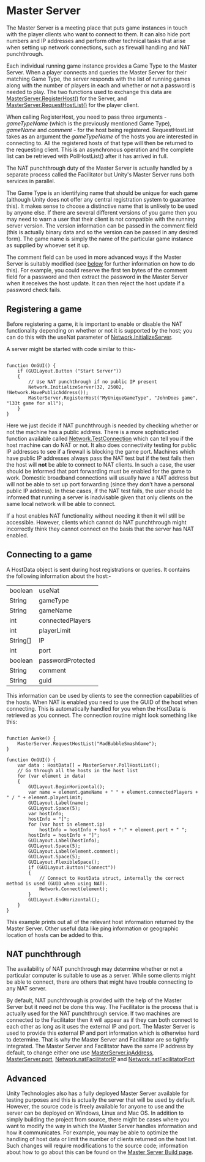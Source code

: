 Master Server
=============


The Master Server is a meeting place that puts game instances in touch with the player clients who want to connect to them. It can also hide port numbers and IP addresses and perform other technical tasks that arise when setting up network connections, such as firewall handling and NAT punchthrough.

Each individual running game instance provides a <span class=keyword>Game Type</span> to the Master Server. When a player connects and queries the Master Server for their matching <span class=keyword>Game Type</span>, the server responds with the list of running games along with the number of players in each and whether or not a password is needed to play. The two functions used to exchange this data are [MasterServer.RegisterHost()](ScriptRef:MasterServer.RegisterHost.html.html) for the Server, and [MasterServer.RequestHostList()](ScriptRef:MasterServer.RequestHostList.html.html) for the player client.

When calling <span class=component>RegisterHost</span>, you need to pass three arguments - _gameTypeName_ (which is the previously mentioned <span class=keyword>Game Type</span>), _gameName_ and _comment_ - for the host being registered. <span class=component>RequestHostList</span> takes as an argument the _gameTypeName_ of the hosts you are interested in connecting to. All the registered hosts of that type will then be returned to the requesting client. This is an asynchronous operation and the complete list can be retrieved with <span class=component>PollHostList()</span> after it has arrived in full.

The NAT punchthrough duty of the Master Server is actually handled by a separate process called the <span class=keyword>Facilitator</span> but Unity's Master Server runs both services in parallel.

The <span class=keyword>Game Type</span> is an identifying name that should be unique for each game (although Unity does not offer any central registration system to guarantee this). It makes sense to choose a distinctive name that is unlikely to be used by anyone else. If there are several different versions of you game then you may need to warn a user that their client is not compatible with the running server version. The version information can be passed in the comment field (this is actually binary data and so the version can be passed in any desired form). The game name is simply the name of the particular game instance as supplied by whoever set it up.

The comment field can be used in more advanced ways if the Master Server is suitably modified (see [below](#advanced) for further information on how to do this). For example, you could reserve the first ten bytes of the comment field for a password and then extract the password in the Master Server when it receives the host update. It can then reject the host update if a password check fails. 


Registering a game
------------------


Before registering a game, it is important to enable or disable the NAT functionality depending on whether or not it is supported by the host; you can do this with the <span class=component>useNat</span> parameter of [Network.InitializeServer](ScriptRef:Network.InitializeServer.html.html).

A server might be started with code similar to this:-

````

function OnGUI() {
	if (GUILayout.Button ("Start Server"))
	{
		// Use NAT punchthrough if no public IP present
		Network.InitializeServer(32, 25002, !Network.HavePublicAddress());
		MasterServer.RegisterHost("MyUniqueGameType", "JohnDoes game", "l33t game for all");
	}
}

````

Here we just decide if NAT punchthrough is needed by checking whether or not the machine has a public address. There is a more sophisticated function available called [Network.TestConnection](ScriptRef:Network.TestConnection.html.html) which can tell you if the host machine can do NAT or not. It also does connectivity testing for public IP addresses to see if a firewall is blocking the game port. Machines which have public IP addresses always pass the NAT test but if the test fails then the host will __not__ be able to connect to NAT clients. In such a case, the user should be informed that port forwarding must be enabled for the game to work. Domestic broadband connections will usually have a NAT address but will not be able to set up port forwarding (since they don't have a personal public IP address). In these cases, if the NAT test fails, the user should be informed that running a server is inadvisable given that only clients on the same local network will be able to connect.

If a host enables NAT functionality without needing it then it will still be accessible. However, clients which cannot do NAT punchthrough might incorrectly think they cannot connect on the basis that the server has NAT enabled. 


Connecting to a game
--------------------


A <span class=component>HostData</span> object is sent during host registrations or queries. It contains the following information about the host:-

|    |    |
|:---|:---|
|boolean |<span class=component>useNat</span> |Indicates if the host uses NAT punchthrough. 
|String |<span class=component>gameType</span> |The game type of the host. 
|String |<span class=component>gameName</span> |The game name of the host.
|int |<span class=component>connectedPlayers</span> |The number of currently connected players/clients.
|int |<span class=component>playerLimit</span> |The maximum number of concurrent players/clients allowed.
|String[] |<span class=component>IP</span> |The internal IP address of the host. On a server with a public address the external and internal addresses are the same. This field is defined as an array since all the IP addresses associated with all the active interfaces of the machine need to be checked when connecting internally.
|int |<span class=component>port</span> |The port of the host.
|boolean |<span class=component>passwordProtected</span> |Indicates whether you need to supply a password to be able to connect to this host.
|String |<span class=component>comment</span> |Any comment which was set during host registration.
|String |<span class=component>guid</span> |The network GUID of the host. This is needed to connect using NAT punchthrough.

This information can be used by clients to see the connection capabilities of the hosts. When NAT is enabled you need to use the GUID of the host when connecting. This is automatically handled for you when the <span class=component>HostData</span> is retrieved as you connect. The connection routine might look something like this:

````

function Awake() {
	MasterServer.RequestHostList("MadBubbleSmashGame");
}

function OnGUI() {
	var data : HostData[] = MasterServer.PollHostList();
	// Go through all the hosts in the host list
	for (var element in data)
	{
		GUILayout.BeginHorizontal();	
		var name = element.gameName + " " + element.connectedPlayers + " / " + element.playerLimit;
		GUILayout.Label(name);	
		GUILayout.Space(5);
		var hostInfo;
		hostInfo = "[";
		for (var host in element.ip)
			hostInfo = hostInfo + host + ":" + element.port + " ";
		hostInfo = hostInfo + "]";
		GUILayout.Label(hostInfo);	
		GUILayout.Space(5);
		GUILayout.Label(element.comment);
		GUILayout.Space(5);
		GUILayout.FlexibleSpace();
		if (GUILayout.Button("Connect"))
		{
			// Connect to HostData struct, internally the correct method is used (GUID when using NAT).
			Network.Connect(element);			
		}
		GUILayout.EndHorizontal();	
	}
}

````

This example prints out all of the relevant host information returned by the Master Server. Other useful data like ping information or geographic location of hosts can be added to this.

NAT punchthrough
----------------


The availability of NAT punchthrough may determine whether or not a particular computer is suitable to use as a server. While some clients might be able to connect, there are others that might have trouble connecting to any NAT server.

By default, NAT punchthrough is provided with the help of the Master Server but it need not be done this way. The Facilitator is the process that is actually used for the NAT punchthrough service. If two machines are connected to the Facilitator then it will appear as if they can both connect to each other as long as it uses the external IP and port. The Master Server is used to provide this external IP and port information which is otherwise hard to determine. That is why the Master Server and Facilitator are so tightly integrated. The Master Server and Facilitator have the same IP address by default, to change either one use [MasterServer.ipAddress](ScriptRef:MasterServer-ipAddress.html.html), [MasterServer.port](ScriptRef:MasterServer-port.html.html), [Network.natFacilitatorIP](ScriptRef:Network-natFacilitatorIP.html.html) and [Network.natFacilitatorPort](ScriptRef:Network-natFacilitatorPort.html.html)

<a id="advanced"></a>
Advanced
--------


Unity Technologies also has a fully deployed Master Server available for testing purposes and this is actually the server that will be used by default. However, the source code is freely available for anyone to use and the server can be deployed on Windows, Linux and Mac OS. In addition to simply building the project from source, there might be cases where you want to modify the way in which the Master Server handles information and how it communicates. For example, you may be able to optimize the handling of host data or limit the number of clients returned on the host list. Such changes will require modifications to the source code; information about how to go about this can be found on the [Master Server Build page](net-MasterServerBuild.html).
